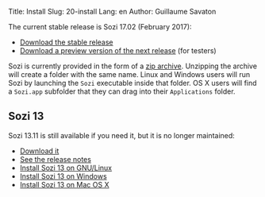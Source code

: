 Title: Install
Slug: 20-install
Lang: en
Author: Guillaume Savaton

The current stable release is Sozi 17.02 (February 2017):

  * [Download the stable release](https://github.com/senshu/Sozi/releases/tag/17.02)
  * [Download a preview version of the next release](https://drive.google.com/open?id=0ByRUreHgekjMWG9teGM2dE8wck0) (for testers)

Sozi is currently provided in the form of a [zip archive](https://en.wikipedia.org/wiki/Zip_%28file_format%29).
Unzipping the archive will create a folder with the same name.
Linux and Windows users will run Sozi by launching the `Sozi` executable inside that folder.
OS X users will find a `Sozi.app` subfolder that they can drag into their `Applications` folder.

Sozi 13
-------

Sozi 13.11 is still available if you need it, but it is no longer maintained:

  * [Download it](https://github.com/senshu/Sozi/releases/download/13.11/sozi-release-13.11-30213629.zip)
  * [See the release notes](|filename|/Releases/release-13.11.md)
  * [Install Sozi 13 on GNU/Linux](|filename|sozi-13-install-linux.md)
  * [Install Sozi 13 on Windows](|filename|sozi-13-install-windows.md)
  * [Install Sozi 13 on Mac OS X](|filename|sozi-13-install-osx.md)

